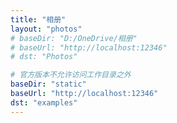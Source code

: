 ```yaml
---
title: "相册"
layout: "photos"
# baseDir: "D:/OneDrive/相册"
# baseUrl: "http://localhost:12346"
# dst: "Photos"

# 官方版本不允许访问工作目录之外
baseDir: "static"
baseUrl: "http://localhost:12346"
dst: "examples"
---
```

